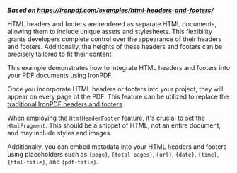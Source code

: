 ***Based on <https://ironpdf.com/examples/html-headers-and-footers/>***

HTML headers and footers are rendered as separate HTML documents, allowing them to include unique assets and stylesheets. This flexibility grants developers complete control over the appearance of their headers and footers. Additionally, the heights of these headers and footers can be precisely tailored to fit their content.

This example demonstrates how to integrate HTML headers and footers into your PDF documents using IronPDF.

Once you incorporate HTML headers or footers into your project, they will appear on every page of the PDF. This feature can be utilized to replace the [traditional IronPDF headers and footers](https://ironpdf.com/examples/headers-and-footers/).

When employing the `HtmlHeaderFooter` feature, it's crucial to set the `HtmlFragment`. This should be a snippet of HTML, not an entire document, and may include styles and images.

Additionally, you can embed metadata into your HTML headers and footers using placeholders such as `{page}`, `{total-pages}`, `{url}`, `{date}`, `{time}`, `{html-title}`, and `{pdf-title}`.